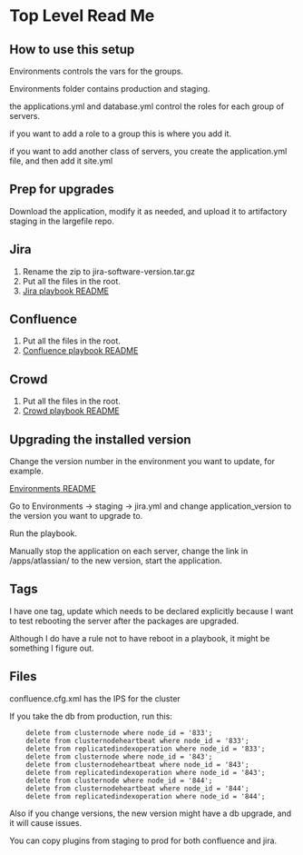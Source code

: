 # Top Level Read Me

## How to use this setup

Environments controls the vars for the groups.

Environments folder contains production and staging.

the applications.yml and database.yml control the roles for each group of servers.

if you want to add a role to a group this is where you add it.

if you want to add another class of servers, you create the application.yml file, and then add it site.yml

## Prep for upgrades

Download the application, modify it as needed, and upload it to artifactory staging in the largefile repo.

## Jira

1. Rename the zip to jira-software-version.tar.gz
2. Put all the files in the root.
3. [Jira playbook README](/roles/jira/README)

## Confluence

1. Put all the files in the root.
2. [Confluence playbook README](/roles/confluence/README)

## Crowd

1. Put all the files in the root.
2. [Crowd playbook README](/roles/crowd/README)

## Upgrading the installed version

Change the version number in the environment you want to update, for example.

[Environments README](/environments/README)

Go to Environments -> staging -> jira.yml and change application_version to the version you want to upgrade to.

Run the playbook.

Manually stop the application on each server, change the link in /apps/atlassian/ to the new version, start the application.

## Tags

I have one tag, update which needs to be declared explicitly because I want to test rebooting the server after the packages are upgraded.

Although I do have a rule not to have reboot in a playbook, it might be something I figure out.


## Files
confluence.cfg.xml has the IPS for the cluster

If you take the db from production, run this:
```
    delete from clusternode where node_id = '833';
    delete from clusternodeheartbeat where node_id = '833';
    delete from replicatedindexoperation where node_id = '833';
    delete from clusternode where node_id = '843';
    delete from clusternodeheartbeat where node_id = '843';
    delete from replicatedindexoperation where node_id = '843';
    delete from clusternode where node_id = '844';
    delete from clusternodeheartbeat where node_id = '844';
    delete from replicatedindexoperation where node_id = '844';
```

Also if you change versions, the new version might have a db upgrade, and it will cause issues.

You can copy plugins from staging to prod for both confluence and jira.